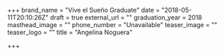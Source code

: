+++
brand_name = "Vive el Sueño Graduate"
date = "2018-05-11T20:10:26Z"
draft = true
external_url = ""
graduation_year = 2018
masthead_image = ""
phone_number = "Unavailable"
teaser_image = ""
teaser_logo = ""
title = "Angelina Noguera"

+++
